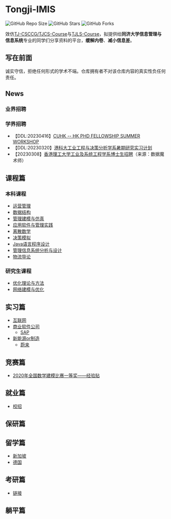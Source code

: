 # Tongji-IMIS

![GitHub Repo Size](https://img.shields.io/github/repo-size/yuzhenfeng2002/Tongji-IMIS)
![GitHub Stars](https://img.shields.io/github/stars/yuzhenfeng2002/Tongji-IMIS?color=yellow)
![GitHub Forks](https://img.shields.io/github/forks/yuzhenfeng2002/Tongji-IMIS?color=green&label=Fork)

效仿[TJ-CSCCG/TJCS-Course](https://github.com/TJ-CSCCG/TJCS-Course)与[TJLS-Course](https://github.com/jwyjohn/TJLS-Course)，拟提供给**同济大学信息管理与信息系统**专业的同学们分享资料的平台，**缓解内卷**、**减小信息差**。

## 写在前面

诚实守信，拒绝任何形式的学术不端。仓库拥有者不对该仓库内容的真实性负任何责任。

## News

### 业界招聘

### 学界招聘

- 【DDL:20230416】[CUHK -- HK PHD FELLOWSHIP SUMMER WORKSHOP](http://hkpfs.erg.cuhk.edu.hk/)
- 【DDL:20230320】[港科大工业工程与决策分析学系暑期研究实习计划](https://mp.weixin.qq.com/s/aWGtwh9Mtq8L9495p8lc-g)
- 【20230308】[香港理工大学工业及系统工程学系博士生招聘](https://mp.weixin.qq.com/s/sts-bSfjnwjVV2gypg6nfg)（来源：数据魔术师）

## 课程篇

### 本科课程

- [运营管理](https://github.com/yuzhenfeng2002/Tongji-IMIS/tree/main/Course#运营管理)
- [数据结构](https://github.com/yuzhenfeng2002/Tongji-IMIS/tree/main/Course#数据结构)
- [管理建模与仿真](https://github.com/yuzhenfeng2002/Tongji-IMIS/tree/main/Course#管理建模与仿真)
- [应用软件与管理实践](https://github.com/yuzhenfeng2002/Tongji-IMIS/tree/main/Course#应用软件与管理实践)
- [离散数学](https://github.com/yuzhenfeng2002/Tongji-IMIS/tree/main/Course#离散数学)
- [决策模拟](https://github.com/yuzhenfeng2002/Tongji-IMIS/tree/main/Course#决策模拟)
- [Java语言程序设计](https://github.com/yuzhenfeng2002/Tongji-IMIS/tree/main/Course#Java语言程序设计)
- [管理信息系统分析与设计](https://github.com/yuzhenfeng2002/Tongji-IMIS/tree/main/Course#管理信息系统分析与设计)
- [物流导论](https://github.com/yuzhenfeng2002/Tongji-IMIS/tree/main/Course#物流导论)

### 研究生课程

- [优化理论与方法](https://github.com/seanys/Optimality-Theory-Algorithm)
- [网络建模与优化](https://github.com/seanys/Transportation-and-Optimization-Notes)

## 实习篇

- [互联网]()
- [商业软件公司](Intern/商业软件公司)
  - [SAP](Intern/商业软件公司/SAP.md)
- [新能源or制造](Intern/新能源or制造)
  - [蔚来](Intern/新能源or制造/蔚来.md)

## 竞赛篇

- [2020年全国数学建模比赛一等奖——经验贴](https://github.com/seanys/CUMCM2020-Desert-Game)

## 就业篇

- [校招](https://github.com/yuzhenfeng2002/Tongji-IMIS/tree/main/Work#)

## 保研篇


## 留学篇

- [新加坡](https://github.com/yuzhenfeng2002/Tongji-IMIS/tree/main/Graduate_Oversea#新加坡)
- [德国](https://github.com/yuzhenfeng2002/Tongji-IMIS/tree/main/Graduate_Oversea#德国)

## 考研篇

- [链接](Graduate_Exam/README.md)

## 躺平篇

